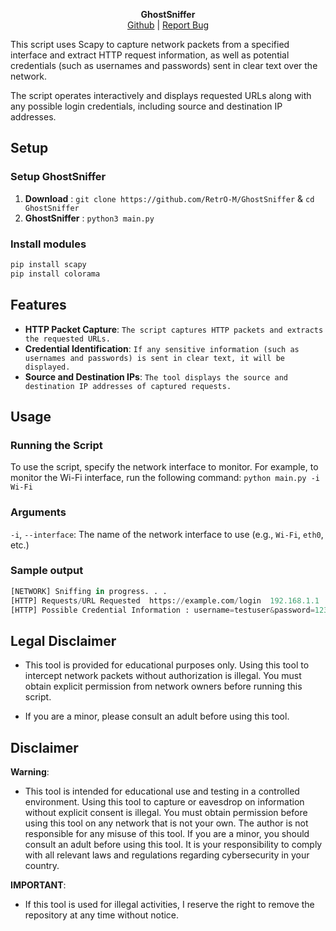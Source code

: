 <p align='center'>
  <b>GhostSniffer</b><br>  
  <a href="https://github.com/RetrO-M">Github</a> |
  <a href="https://github.com/RetrO-M/GhostSniffer/issues">Report Bug</a>
</p>


This script uses Scapy to capture network packets from a specified interface and extract HTTP request information, as well as potential credentials (such as usernames and passwords) sent in clear text over the network.

The script operates interactively and displays requested URLs along with any possible login credentials, including source and destination IP addresses.

## Setup

### Setup GhostSniffer

1. **Download** : `git clone https://github.com/RetrO-M/GhostSniffer` & `cd GhostSniffer`
2. **GhostSniffer** : `python3 main.py`

### Install modules

```sh
pip install scapy
pip install colorama
```

## Features
- **HTTP Packet Capture**: `The script captures HTTP packets and extracts the requested URLs.`
- **Credential Identification**: `If any sensitive information (such as usernames and passwords) is sent in clear text, it will be displayed.`
- **Source and Destination IPs**: `The tool displays the source and destination IP addresses of captured requests.`

## Usage

### Running the Script
To use the script, specify the network interface to monitor. For example, to monitor the Wi-Fi interface, run the following command: `python main.py -i Wi-Fi`

### Arguments
`-i`, `--interface`: The name of the network interface to use (e.g., `Wi-Fi`, `eth0`, etc.)

### Sample output

```py
[NETWORK] Sniffing in progress. . .
[HTTP] Requests/URL Requested  https://example.com/login  192.168.1.1  192.168.1.100
[HTTP] Possible Credential Information : username=testuser&password=12345 https://example.com/login
```

## Legal Disclaimer
- This tool is provided for educational purposes only. Using this tool to intercept network packets without authorization is illegal. You must obtain explicit permission from network owners before running this script.

- If you are a minor, please consult an adult before using this tool.

## Disclaimer
**Warning**: 
  - This tool is intended for educational use and testing in a controlled environment. Using this tool to capture or eavesdrop on information without explicit consent is illegal. You must obtain permission before using this tool on any network that is not your own.
  The author is not responsible for any misuse of this tool. If you are a minor, you should consult an adult before using this tool. It is your responsibility to comply with all relevant laws and regulations regarding cybersecurity in your country.

**IMPORTANT**: 
  - If this tool is used for illegal activities, I reserve the right to remove the repository at any time without notice.